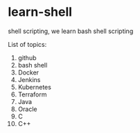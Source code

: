 # learn-shell

shell scripting, we learn bash shell scripting



List of topics:
1) github
2) bash shell
3) Docker
4) Jenkins
5) Kubernetes
6) Terraform
7) Java
8) Oracle
9) C
10) C++